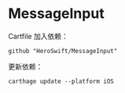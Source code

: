 # MessageInput

Cartfile 加入依赖：

```
github "HeroSwift/MessageInput"
```

更新依赖：

```
carthage update --platform iOS
```